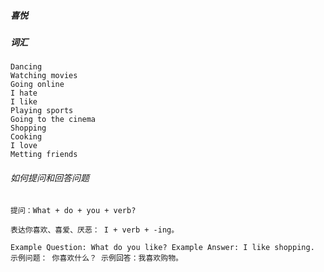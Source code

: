 ##### 喜悦

##### 词汇

```
Dancing
Watching movies
Going online
I hate
I like
Playing sports
Going to the cinema
Shopping
Cooking
I love
Metting friends
```

###### 如何提问和回答问题

```
提问：What + do + you + verb?
 
表达你喜欢、喜爱、厌恶： I + verb + -ing。
 
Example Question: What do you like? Example Answer: I like shopping.
示例问题： 你喜欢什么？ 示例回答：我喜欢购物。
```

